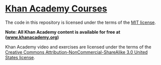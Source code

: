 # [Khan Academy Courses](https://www.khanacademy.org)

The code in this repository is licensed under the terms of the [MIT license](../LICENSE).

**Note: All Khan Academy content is available for free at (www.khanacademy.org)**

Khan Academy video and exercises are licensed under the terms of the 
[Creative Commons Attribution-NonCommercial-ShareAlike 3.0 United States license](https://creativecommons.org/licenses/by-nc-sa/3.0/us/).
